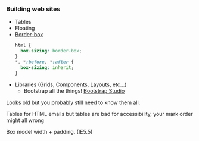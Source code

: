 ### Building web sites

* Tables
* Floating
* [Border-box](https://www.paulirish.com/2012/box-sizing-border-box-ftw/)
  ```css
  html {
    box-sizing: border-box;
  }
  *, *:before, *:after {
    box-sizing: inherit;
  }
  ```
* Libraries (Grids, Components, Layouts, etc...)
  * Bootstrap all the things! [Bootstrap Studio](https://bootstrapstudio.io/)

<aside class="notes" data-markdown>
Looks old but you probably still need to know them all.

Tables for HTML emails but tables are bad for accessibility, your mark order might all wrong

Box model width + padding. (IE5.5)
</aside>